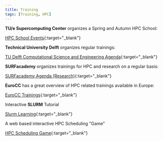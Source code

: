 ```yaml
---
title: Training
tags: [Training, HPC]
---
```


**TU/e Supercomputing Center** organizes a Spring and Autumn HPC School:

[HPC School Events](../../../hpc-school.md){:target="_blank"}

**Technical University Delft** organizes regular trainings:

[TU Delft Computational Science and Engineering Agenda](https://www.tudelft.nl/cse/agenda){:target="_blank"}

**SURFacademy** organizes trainings for HPC and research on a regular basis:

[SURFacademy Agenda (Research)](https://www.surf.nl/agenda?agenda-filters%5B2817%5D=2817){:target="_blank"}

**EuroCC** has a great overview of HPC related trainings available in Europe:

[EuroCC Trainings](https://www.eurocc-access.eu/services/training/){:target="_blank"}

Interactive **SLURM** Tutorial

[Slurm Learning](http://slurmlearning.deic.dk/){:target="_blank"}

A web based interactive HPC Scheduling "Game"

[HPC Scheduling Game](https://game.funcx.org/){:target="_blank"}

